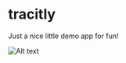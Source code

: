 tracitly
========
Just a nice little demo app for fun!

![Alt text](http://full/path/to/img.jpg "Optional title")
